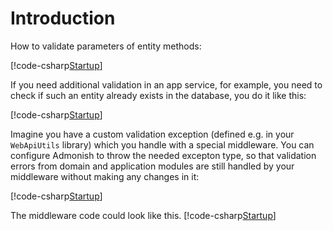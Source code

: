 # Introduction

How to validate parameters of entity methods:

[!code-csharp[Startup](~/../src/Sample/Domain/Entity.cs?highlight=13-20)]

If you need additional validation in an app service, for example, you need to check if such an
entity already exists in the database, you do it like this:

[!code-csharp[Startup](~/../src/Sample/WebApplication/AppService.cs?range=12-29&highlight=19-24)]

Imagine you have a custom validation exception (defined e.g. in your `WebApiUtils` library)
which you handle with a special middleware.
You can configure Admonish to throw the needed excepton type, so that validation errors from
domain and application modules are still handled by your middleware
without making any changes in it:

[!code-csharp[Startup](~/../src/Sample/WebApplication/Startup.cs?start=17&end=54)]

The middleware code could look like this.
[!code-csharp[Startup](~/../src/Sample/WebApiUtils/ErrorHandlerMiddleware.cs?start=12&end=45)]
